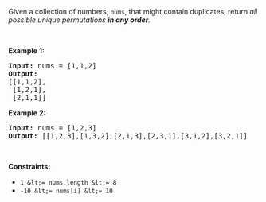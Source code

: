 Given a collection of numbers, `` nums ``,&nbsp;that might contain duplicates, return _all possible unique permutations __in any order__._

&nbsp;

__Example 1:__

<pre>
<strong>Input:</strong> nums = [1,1,2]
<strong>Output:</strong>
[[1,1,2],
 [1,2,1],
 [2,1,1]]
</pre>

__Example 2:__

<pre>
<strong>Input:</strong> nums = [1,2,3]
<strong>Output:</strong> [[1,2,3],[1,3,2],[2,1,3],[2,3,1],[3,1,2],[3,2,1]]
</pre>

&nbsp;

__Constraints:__

*   `` 1 &lt;= nums.length &lt;= 8 ``
*   `` -10 &lt;= nums[i] &lt;= 10 ``